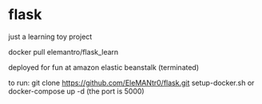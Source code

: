 # flask
just a learning toy project

docker pull elemantro/flask_learn

deployed for fun at amazon elastic beanstalk (terminated)

to run:
git clone https://github.com/EleMANtr0/flask.git
setup-docker.sh  or docker-compose up -d
(the port is 5000)
